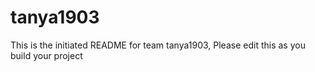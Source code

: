 # tanya1903
This is the initiated README for team tanya1903, Please edit this as you build your project
